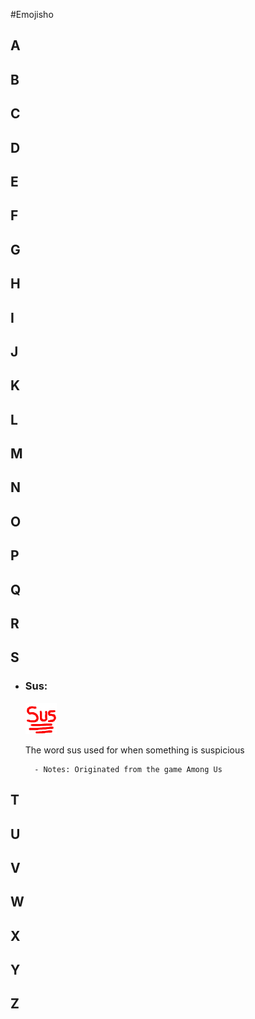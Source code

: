 #Emojisho

## A

## B

## C

## D

## E

## F

## G

## H

## I

## J

## K

## L

## M

## N

## O

## P

## Q

## R

## S
* ### Sus:
	
	![sus](/Emojis/sus.png)  
	
	The word sus used for when something is suspicious
		
		- Notes: Originated from the game Among Us
## T

## U

## V

## W

## X

## Y

## Z

